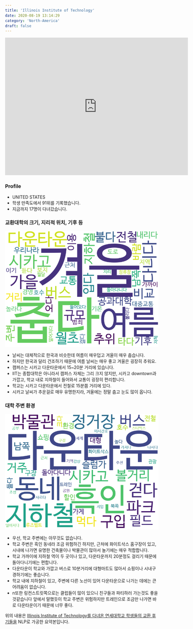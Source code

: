 ```yaml
---
title: 'Illinois Institute of Technology'
date: 2020-08-19 13:14:29
category: 'North-America'
draft: false
---
```


<iframe
width="600"
height="450"
frameborder="0" style="border:0"
src="https://www.google.com/maps/embed/v1/place?key=AIzaSyC9e1AME-pVmWC4hBpFdu5S4dKzyepa3HQ&q=Illinois+Institute+of+Technology&center=41.8348731,-87.6270059&zoom=14" allowfullscreen>
</iframe>

### Profile

* UNITED STATES
* 학생 만족도에서 91위를 기록했습니다.
* 지금까지 17명이 다녀갔습니다. 

### 교환대학의 크기, 지리적 위치, 기후 등

![gen_info-WordCloud](../univ_wordclouds_okt/gen_info/US000083_gen_info_okt.png)

* 날씨는 대체적으로 한국과 비슷한데 여름이 매우덥고 겨울이 매우 춥습니다.
* 하지만 한국과 달리 건조하기 때문에 여름 날씨는 매우 좋고 겨울은 굉장히 추워요.
* 캠퍼스는 시카고 다운타운에서 15~20분 거리에 있습니다.
* IIT는 종합대학은 아니라서 캠퍼스 자체는 그리 크지 않지만, 시카고 downtown과 가깝고, 학교 내로 지하철이 들어와서 교통이 굉장히 편리합니다.
* 학교는 시카고 다운타운에서 전철로 15분쯤 거리에 있다.
* 시카고 날씨가 추운걸로 매우 유명한지라, 겨울에는 정말 춥고 눈도 많이 옵니다.


### 대학 주변 환경

![env_info-WordCloud](../univ_wordclouds_okt/env_info/US000083_env_info_okt.png)

* 우선, 학교 주변에는 아무것도 없습니다.
* 학교 주변은 흑인 동네라 조금 위험하긴 하지만, 근처에 화이트삭스 홈구장이 있고, 시내에 나가면 유명한 건축물이나 박물관이 많아서 놀기에는 매우 적합합니다.
* 학교 가까이에 지하철 역이 두 곳이나 있고, 다운타운까지 20분정도 걸리기 때문에 돌아다니기에는 편합니다.
* 다운타운이 학교와 가깝고 버스로 10분거리에 대형마트도 많아서 쇼핑이나 시내구경하기에는 좋습니다.
* 학교 내에 지하철이 있고, 주변에 다른 노선이 있어 다운타운으로 나가는 데에는 큰 어려움이 없습니다.
* n또한 링컨스트릿쪽으로는 클럽들이 많이 있으니 친구들과 파티하러 가는것도 좋을것같습니다 앞에서 말했듯이 학교 주변은 위험하지만 트레인으로 조금만 나가면 바로 다운타운이기 때문에 너무 좋다.


위의 내용은 [Illinois Institute of Technology를 다녀온 연세대학교 학생들의 교환 후기들을](http://oia.yonsei.ac.kr/partner/expReport.asp?ucode=US000083&bgbn=A) NLP로 가공한 요약본입니다. 
